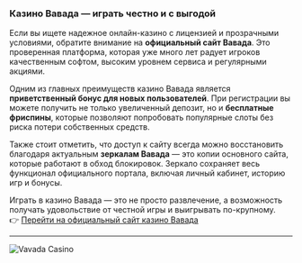### Казино Вавада — играть честно и с выгодой

Если вы ищете надежное онлайн-казино с лицензией и прозрачными условиями, обратите внимание на **официальный сайт Вавада**. Это проверенная платформа, которая уже много лет радует игроков качественным софтом, высоким уровнем сервиса и регулярными акциями.

Одним из главных преимуществ казино Вавада является **приветственный бонус для новых пользователей**. При регистрации вы можете получить не только увеличенный депозит, но и **бесплатные фриспины**, которые позволяют попробовать популярные слоты без риска потери собственных средств.

Также стоит отметить, что доступ к сайту всегда можно восстановить благодаря актуальным **зеркалам Вавада** — это копии основного сайта, которые работают в обход блокировок. Зеркало сохраняет весь функционал официального портала, включая личный кабинет, историю игр и бонусы.

Играть в казино Вавада — это не просто развлечение, а возможность получать удовольствие от честной игры и выигрывать по-крупному.  
👉 [Перейти на официальный сайт казино Вавада](https://partredivada.com/?promo=1e8d4c1d-28c6-485d-a245-57dce602889b&target=register)

--- 

![Vavada Casino](https://github.com/user-attachments/assets/3d456ee5-0dd7-4118-8493-7fbcd922425e)
